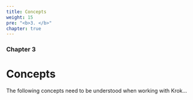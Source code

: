 ```yaml
---
title: Concepts
weight: 15
pre: "<b>3. </b>"
chapter: true
---
```


### Chapter 3

# Concepts

The following concepts need to be understood when working with Krok...
